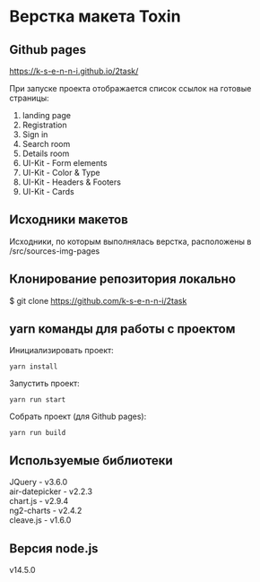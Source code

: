 # Верстка макета Toxin

## Github pages

https://k-s-e-n-n-i.github.io/2task/

При запуске проекта отображается список ссылок на готовые страницы:

1. landing page
2. Registration
3. Sign in
4. Search room
5. Details room
6. UI-Kit - Form elements
7. UI-Kit - Color & Type
8. UI-Kit - Headers & Footers
9. UI-Kit - Cards

## Исходники макетов

Исходники, по которым выполнялась верстка, расположены в /src/sources-img-pages

## Клонирование репозитория локально

$ git clone https://github.com/k-s-e-n-n-i/2task

## yarn команды для работы с проектом

Инициализировать проект:

```
yarn install
```

Запустить проект:

```
yarn run start
```

Собрать проект (для Github pages):

```
yarn run build
```

## Используемые библиотеки

JQuery - v3.6.0  
air-datepicker - v2.2.3  
chart.js - v2.9.4  
ng2-charts - v2.4.2  
cleave.js - v1.6.0

## Версия node.js

v14.5.0
